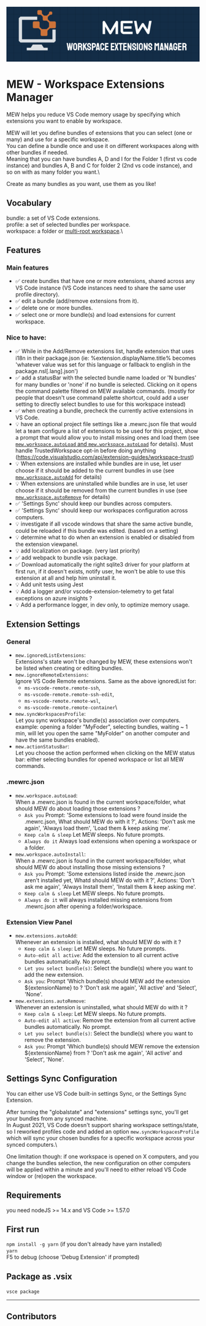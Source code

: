 ![Screenshot](assets/images/banner.png)

# MEW - Workspace Extensions Manager

MEW helps you reduce VS Code memory usage by specifying which extensions you want to enable by workspace.

MEW will let you define bundles of extensions that you can select (one or many) and use for a specific workspace.\
You can define a bundle once and use it on different workspaces along with other bundles if needed.\
Meaning that you can have bundles A, D and I for the Folder 1 (first vs code instance) and bundles A, B and C for folder 2 (2nd vs code instance), and so on with as many folder you want.\

Create as many bundles as you want, use them as you like!

## Vocabulary
bundle: a set of VS Code extensions.\
profile: a set of selected bundles per workspace.\
workspace: a folder or [multi-root workspace](https://code.visualstudio.com/docs/editor/workspaces#_multiroot-workspaces).\

## Features

### Main features

- :white_check_mark: create bundles that have one or more extensions, shared across any VS Code instance (VS Code instances need to share the same user profile directory).
- :white_check_mark: edit a bundle (add/remove extensions from it).
- :white_check_mark: delete one or more bundles.
- :white_check_mark: select one or more bundle(s) and load extensions for current workspace.

### Nice to have:
- :white_check_mark: While in the Add/Remove extensions list, handle extension that uses i18n in their package.json (ie: %extension.displayName.title% becomes 'whatever value was set for this language or fallback to english in the package.nsl[.lang].json')
- :white_check_mark: add a statusBar with the selected bundle name loaded or 'N bundles' for many bundles or 'none' if no bundle is selected. Clicking on it opens the command palette filtered on MEW available commands. (mostly for people that doesn't use command palette shortcut, could add a user setting to directly select bundles to use for this workspace instead)
- :white_check_mark: when creating a bundle, precheck the currently active extensions in VS Code.
- :bulb: have an optional project file settings like a .mewrc.json file that would let a team configure a list of extensions to be used for this project, show a prompt that would allow you to install missing ones and load them (see [`mew.workspace.autoLoad` and `mew.workspace.autoLoad`](#mewrcjson) for details). Must handle TrustedWorkspace opt-in before doing anything (https://code.visualstudio.com/api/extension-guides/workspace-trust)
- :bulb: When extensions are installed while bundles are in use, let user choose if it should be added to the current bundles in use (see [`mew.workspace.autoAdd`](#extension-view-panel) for details)
- :bulb: When extensions are uninstalled while bundles are in use, let user choose if it should be removed from the current bundles in use (see [`mew.workspace.autoRemove`](#extension-view-panel) for details)
- :white_check_mark: 'Settings Sync' should keep our bundles across computers.
- :white_check_mark: 'Settings Sync' should keep our workspaces configuration across computers.
- :bulb: investigate if all vscode windows that share the same active bundle, could be reloaded if this bundle was edited. (based on a setting)
- :bulb: determine what to do when an extension is enabled or disabled from the extension viewpanel.
- :bulb: add localization on package. (very last priority)
- :white_check_mark: add webpack to bundle vsix package.
- :white_check_mark: Download automatically the right sqlite3 driver for your platform at first run, if it doesn't exists, notify user, he won't be able to use this extension at all and help him uninstall it.
- :bulb: Add unit tests using Jest
- :bulb: Add a logger and/or vscode-extension-telemetry to get fatal exceptions on azure insights ?
- :bulb: Add a performance logger, in dev only, to optimize memory usage.
## Extension Settings
### General
- `mew.ignoredListExtensions`:\
Extensions's state won't be changed by MEW, these extensions won't be listed when creating or editing bundles.
- `mew.ignoreRemoteExtensions`: \
Ignore VS Code Remote extensions. Same as the above ignoredList for:
  - `ms-vscode-remote.remote-ssh`,
  - `ms-vscode-remote.remote-ssh-edit`,
  - `ms-vscode-remote.remote-wsl`,
  - `ms-vscode-remote.remote-container`\
- `mew.syncWorkspacesProfile`:\
Let you sync workspace's bundle(s) association over computers.\
example: opening a folder "MyFoder", selecting bundles, waiting ~ 1 min, will let you open the same "MyFolder" on another computer and have the same bundles enabled).
- `mew.actionStatusBar`:\
Let you choose the action performed when clicking on the MEW status bar:
either selecting bundles for opened workspace or list all MEW commands.
### .mewrc.json
- `mew.workspace.autoLoad`: \
When a .mewrc.json is found in the current workspace/folder, what should MEW do about loading those extensions ?
  - `Ask you` Prompt: 'Some extensions to load were found inside the .mewrc.json, What should MEW do with it ?', Actions: 'Don't ask me again', 'Always load them', 'Load them & keep asking me'.
  - `Keep calm & sleep` Let MEW sleeps. No future prompts.
  - `Always do it` Always load extensions when opening a workspace or a folder.
- `mew.workspace.autoInstall`: \
When a .mewrc.json is found in the current workspace/folder, what should MEW do about installing those missing extensions ?
  - `Ask you` Prompt: 'Some extensions listed inside the .mewrc.json aren't installed yet, Whatd should MEW do with it ?', Actions: 'Don't ask me again', 'Always Install them', 'Install them & keep asking me'.
  - `Keep calm & sleep` Let MEW sleeps. No future prompts.
  - `Always do it` will always installed missing extensions from .mewrc.json after opening a folder/workspace.
### Extension View Panel

- `mew.extensions.autoAdd`:\
Whenever an extension is installed, what should MEW do with it ?
  - `Keep calm & sleep`: Let MEW sleeps. No future prompts.
  - `Auto-edit all active`: Add the extension to all current active bundles automatically. No prompt.
  - `Let you select bundle(s)`: Select the bundle(s) where you want to add the new extension.
  - `Ask you`: Prompt 'Which bundle(s) should MEW add the extension ${extensionName} to ? 'Don't ask me again', 'All active' and 'Select', 'None'.
- `mew.extensions.autoRemove`: \
Whenever an extension is uninstalled, what should MEW do with it ?
  - `Keep calm & sleep`: Let MEW sleeps. No future prompts.
  - `Auto-edit all active`: Remove the extension from all current active bundles automatically. No prompt.
  - `Let you select bundle(s)`: Select the bundle(s) where you want to remove the extension.
  - `Ask you`: Prompt 'Which bundle(s) should MEW remove the extension ${extensionName} from ? 'Don't ask me again', 'All active' and 'Select', 'None'.
## Settings Sync Configuration

You can either use VS Code built-in settings Sync, or the Settings Sync Extension.

After turning the "globalstate" and "extensions" settings sync, you'll get your bundles from any synced machine.\
In August 2021, VS Code doesn't support sharing workspace settings/state, so I reworked profiles code and added an option `mew.syncWorkspacesProfile` which will sync your chosen bundles for a specific workspace across your synced computers.\

One limitation though: if one workspace is opened on X computers, and you change the bundles selection, the new configuration on other computers will be applied within a minute and you'll need to either reload VS Code window or (re)open the workspace.

## Requirements
you need nodeJS >= 14.x and VS Code >= 1.57.0
## First run
`npm install -g yarn` (if you don't already have yarn installed)\
`yarn`\
F5 to debug (choose 'Debug Extension' if prompted)
## Package as .vsix
`vsce package`

-----------------------------------------------------------------------------------------------------------
## Contributors